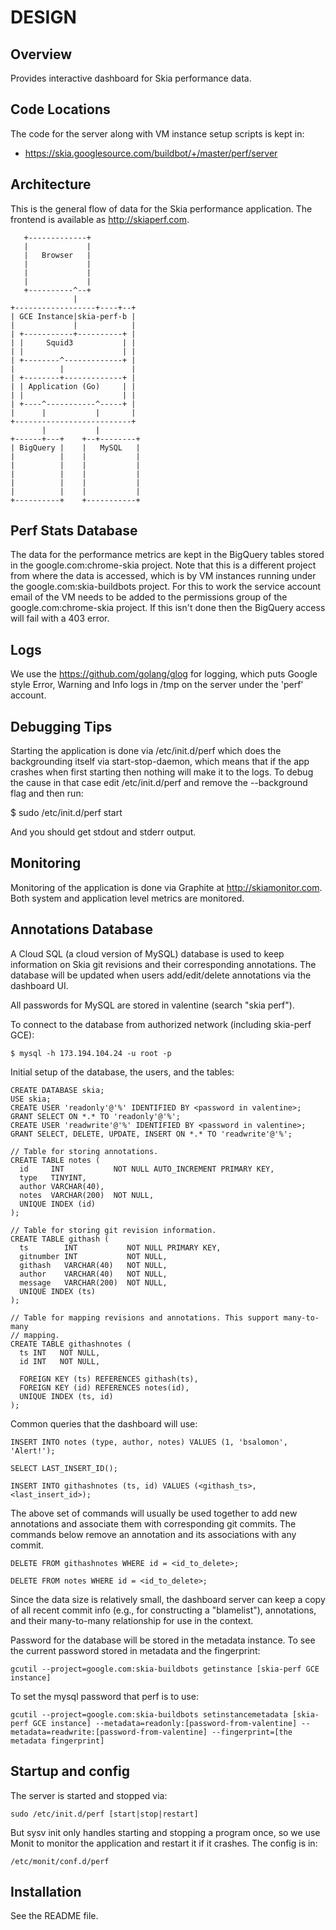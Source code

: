 DESIGN
======


Overview
--------
Provides interactive dashboard for Skia performance data.

Code Locations
--------------

The code for the server along with VM instance setup scripts is kept in:

  * https://skia.googlesource.com/buildbot/+/master/perf/server


Architecture
------------

This is the general flow of data for the Skia performance application.
The frontend is available as http://skiaperf.com.

       +-------------+
       |             |
       |   Browser   |
       |             |
       |             |
       |             |
       +----------^--+
                  |
    +------------------+----+--+
    | GCE Instance|skia-perf-b |
    |             |            |
    | +-----------+----------+ |
    | |     Squid3           | |
    | |                      | |
    | +--------^-------------+ |
    |          |               |
    | +--------+-------------+ |
    | | Application (Go)     | |
    | |                      | |
    | +----^-----------^-----+ |
    |      |           |       |
    +--------------------------+
           |           |
    +------+---+    +--+--------+
    | BigQuery |    |   MySQL   |
    |          |    |           |
    |          |    |           |
    |          |    |           |
    |          |    |           |
    |          |    |           |
    +----------+    +-----------+


Perf Stats Database
-------------------

The data for the performance metrics are kept in the BigQuery tables stored
in the google.com:chrome-skia project. Note that this is a different project
from where the data is accessed, which is by VM instances running under
the google.com:skia-buildbots project. For this to work the service account
email of the VM needs to be added to the permissions group of the
google.com:chrome-skia project. If this isn't done then the BigQuery access
will fail with a 403 error.


Logs
----

We use the https://github.com/golang/glog for logging, which puts Google style
Error, Warning and Info logs in /tmp on the server under the 'perf' account.


Debugging Tips
--------------

Starting the application is done via /etc/init.d/perf which does the
backgrounding itself via start-stop-daemon, which means that if the app
crashes when first starting then nothing will make it to the logs. To debug
the cause in that case edit /etc/init.d/perf and remove the --background
flag and then run:

  $ sudo /etc/init.d/perf start

And you should get stdout and stderr output.

Monitoring
----------

Monitoring of the application is done via Graphite at http://skiamonitor.com.
Both system and application level metrics are monitored.


Annotations Database
--------------------

A Cloud SQL (a cloud version of MySQL) database is used to keep information on
Skia git revisions and their corresponding annotations. The database will be
updated when users add/edit/delete annotations via the dashboard UI.

All passwords for MySQL are stored in valentine (search "skia perf").

To connect to the database from authorized network (including skia-perf GCE):

    $ mysql -h 173.194.104.24 -u root -p

Initial setup of the database, the users, and the tables:

    CREATE DATABASE skia;
    USE skia;
    CREATE USER 'readonly'@'%' IDENTIFIED BY <password in valentine>;
    GRANT SELECT ON *.* TO 'readonly'@'%';
    CREATE USER 'readwrite'@'%' IDENTIFIED BY <password in valentine>;
    GRANT SELECT, DELETE, UPDATE, INSERT ON *.* TO 'readwrite'@'%';

    // Table for storing annotations.
    CREATE TABLE notes (
      id     INT           NOT NULL AUTO_INCREMENT PRIMARY KEY,
      type   TINYINT,
      author VARCHAR(40),
      notes  VARCHAR(200)  NOT NULL,
      UNIQUE INDEX (id)
    );

    // Table for storing git revision information.
    CREATE TABLE githash (
      ts        INT           NOT NULL PRIMARY KEY,
      gitnumber INT           NOT NULL,
      githash   VARCHAR(40)   NOT NULL,
      author    VARCHAR(40)   NOT NULL,
      message   VARCHAR(200)  NOT NULL,
      UNIQUE INDEX (ts)
    );

    // Table for mapping revisions and annotations. This support many-to-many
    // mapping.
    CREATE TABLE githashnotes (
      ts INT   NOT NULL,
      id INT   NOT NULL,

      FOREIGN KEY (ts) REFERENCES githash(ts),
      FOREIGN KEY (id) REFERENCES notes(id),
      UNIQUE INDEX (ts, id)
    );

Common queries that the dashboard will use:

    INSERT INTO notes (type, author, notes) VALUES (1, 'bsalomon', 'Alert!');

    SELECT LAST_INSERT_ID();

    INSERT INTO githashnotes (ts, id) VALUES (<githash_ts>, <last_insert_id>);

The above set of commands will usually be used together to add new annotations
and associate them with corresponding git commits. The commands below remove an
annotation and its associations with any commit.

    DELETE FROM githashnotes WHERE id = <id_to_delete>;

    DELETE FROM notes WHERE id = <id_to_delete>;

Since the data size is relatively small, the dashboard server can keep a copy of
all recent commit info (e.g., for constructing a "blamelist"), annotations, and
their many-to-many relationship for use in the context.

Password for the database will be stored in the metadata instance. To see the
current password stored in metadata and the fingerprint:

    gcutil --project=google.com:skia-buildbots getinstance [skia-perf GCE instance]

To set the mysql password that perf is to use:

    gcutil --project=google.com:skia-buildbots setinstancemetadata [skia-perf GCE instance] --metadata=readonly:[password-from-valentine] --metadata=readwrite:[password-from-valentine] --fingerprint=[the metadata fingerprint]


Startup and config
------------------
The server is started and stopped via:

    sudo /etc/init.d/perf [start|stop|restart]

But sysv init only handles starting and stopping a program once, so we use
Monit to monitor the application and restart it if it crashes. The config
is in:

    /etc/monit/conf.d/perf

Installation
------------
See the README file.
